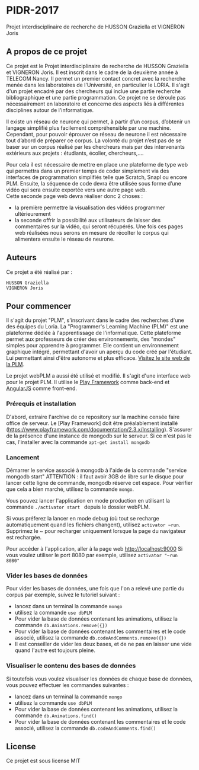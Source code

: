 # PIDR-2017
Projet interdisciplinaire de recherche de HUSSON Graziella et VIGNERON Joris

## A propos de ce projet
Ce projet est le Projet interdisciplinaire de recherche de HUSSON Graziella et VIGNERON Joris. Il est inscrit dans le cadre de la deuxième année à TELECOM Nancy.
Il permet un premier contact concret avec la recherche menée dans les laboratoires de l'Université, en particulier le LORIA. Il s'agit d'un projet encadré par des chercheurs qui inclue une partie recherche bibliographique 
et une partie programmation. Ce projet ne se déroule pas nécessairement en laboratoire et concerne des aspects liés à différentes disciplines autour de l'informatique. 

Il existe un réseau de neurone qui permet, à partir d’un corpus, d’obtenir un langage simplifié plus facilement compréhensible par une machine. 
Cependant, pour pouvoir éprouver ce réseau de neurone il est nécessaire tout d’abord de préparer ce corpus. La volonté du projet n’est pas de se baser sur un corpus réalisé par les chercheurs mais par des intervenants extérieurs aux projets : étudiants, écolier, chercheurs,....

Pour cela il est nécessaire de mettre en place une plateforme de type web qui permettra dans un premier temps de coder simplement via des interfaces de programmation simplifiés telle que Scratch, Snapl ou encore PLM. Ensuite, la séquence de code devra être utilisée sous forme d’une vidéo qui sera ensuite exportée vers une autre page web.  
Cette seconde page web devra réaliser donc 2 choses : 
* la première permettre la visualisation des vidéos programmer ultérieurement
* la seconde offrir la possibilité aux utilisateurs de laisser des commentaires sur la vidéo, qui seront récupérés.
Une fois ces pages web réalisées nous serons en mesure de récolter le corpus qui alimentera ensuite le réseau de neurone. 

## Auteurs
Ce projet a été réalisé par :
```
HUSSON Graziella
VIGNERON Joris
```

## Pour commencer
Il s'agit du projet "PLM", s'inscrivant dans le cadre des recherches d'une des équipes du Loria.
La "Programmer's Learning Machine (PLM)" est une plateforme dédiée à l'apprentissage de l'informatique. 
Cette plateforme permet aux professeurs de créer des environnements, des "mondes" simples pour apprendre à programmer.
Elle contient un environnement graphique intégré, permettant d'avoir un aperçu du code créé par l'étudiant. Lui permettant ainsi d'être autonome et plus efficace.
[Visitez le site web de la PLM](http://www.loria.fr/~quinson/Teaching/PLM/).

Le projet webPLM a aussi été utilisé et modifié. Il s'agit d'une interface web pour le projet PLM. 
Il utilise le [Play Framework](https://www.playframework.com/) comme back-end et [AngularJS](https://angularjs.org/) comme front-end.

### Prérequis et installation

D'abord, extraire l'archive de ce repository sur la machine censée faire office de serveur. 
Le [Play Framework] doit être préalablement installé (https://www.playframework.com/documentation/2.3.x/Installing).
S'assurer de la présence d'une instance de mongodb sur le serveur. Si ce n'est pas le cas, l'installer avec la commande ```apt-get install mongodb```

### Lancement

Démarrer le service associé à mongodb à l'aide de la commande "service mongodb start"
ATTENTION : il faut avoir 3GB de libre sur le disque pour lancer cette ligne de commande, mongodb réserve cet espace. Pour vérifier que cela a bien marché, utilisez la commande ```mongo```.

Vous pouvez lancer l'application en mode production en utilisant la commande ```./activator start ``` depuis le dossier webPLM.

Si vous préferez la lancer en mode debug (où tout se recharge automatiquement quand les fichiers changent), utilisez ```activator ~run```.
Supprimez le ~ pour recharger uniquement lorsque la page du navigateur est rechargée.

Pour accéder à l'application, aller à la page web <http://localhost:9000> 
Si vous voulez utiliser le port 8080 par exemple, utilisez ```activator "~run
8080"```

### Vider les bases de données
Pour vider les bases de données, une fois que l'on a relevé une partie du corpus par exemple, suivez le tutoriel suivant :
* lancez dans un terminal la commande ```mongo```
* utilisez la commande ```use dbPLM```
* Pour vider la base de données contenant les animations, utilisez la commande ```db.Animations.remove({})```
* Pour vider la base de données contenant les commentaires et le code associé, utilisez la commande ```db.codeAndComments.remove({})```
* Il est conseiller de vider les deux bases, et de ne pas en laisser une vide quand l'autre est toujours pleine.

### Visualiser le contenu des bases de données
Si toutefois vous voulez visualiser les données de chaque base de données, vous pouvez effectuer les commandes suivantes :
* lancez dans un terminal la commande ```mongo```
* utilisez la commande ```use dbPLM```
* Pour vider la base de données contenant les animations, utilisez la commande ```db.Animations.find()```
* Pour vider la base de données contenant les commentaires et le code associé, utilisez la commande ```db.codeAndComments.find()```

## License

Ce projet est sous license MIT 
